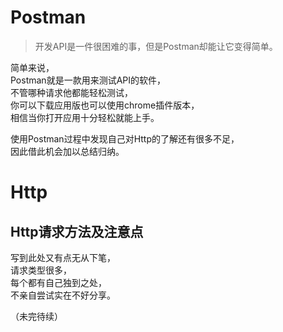 # Postman
>开发API是一件很困难的事，但是Postman却能让它变得简单。

简单来说，  
Postman就是一款用来测试API的软件，  
不管哪种请求他都能轻松测试，  
你可以下载应用版也可以使用chrome插件版本，  
相信当你打开应用十分轻松就能上手。  

使用Postman过程中发现自己对Http的了解还有很多不足，  
因此借此机会加以总结归纳。  

# Http
## Http请求方法及注意点
写到此处又有点无从下笔，  
请求类型很多，  
每个都有自己独到之处，  
不亲自尝试实在不好分享。  

（未完待续）
